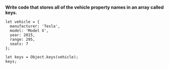 **Write code that stores all of the vehicle property names in an array called keys.**

```
let vehicle = {
  manufacturer: 'Tesla',
  model: 'Model X',
  year: 2015,
  range: 295,
  seats: 7
};

let keys = Object.keys(vehicle);
keys;
```
